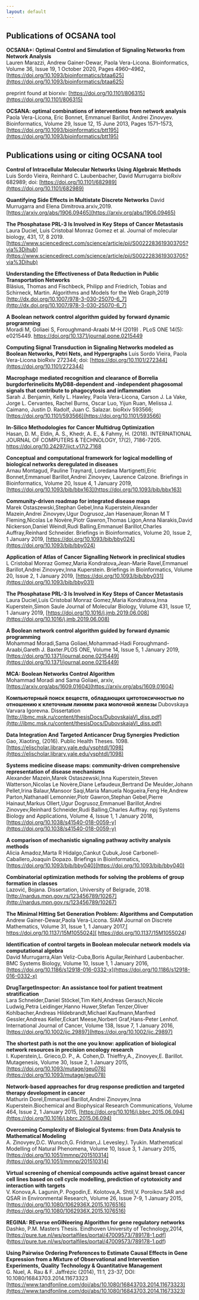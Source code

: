 ```yaml
---
layout: default
---
```


<h2>Publications of OCSANA tool</h2>

**OCSANA+: Optimal Control and Simulation of Signaling Networks from Network Analysis** <br/>
Lauren Marazzi, Andrew Gainer-Dewar, Paola Vera-Licona. Bioinformatics, Volume 36, Issue 19, 1 October 2020, Pages 4960–4962, [https://doi.org/10.1093/bioinformatics/btaa625](https://doi.org/10.1093/bioinformatics/btaa625)

preprint found at biorxiv: [https://doi.org/10.1101/806315](https://doi.org/10.1101/806315)

**OCSANA: optimal combinations of interventions from network analysis**<br/>
Paola Vera-Licona, Eric Bonnet, Emmanuel Barillot, Andrei Zinovyev. Bioinformatics, Volume 29, Issue 12, 15 June 2013, Pages 1571–1573, [https://doi.org/10.1093/bioinformatics/btt195](https://doi.org/10.1093/bioinformatics/btt195)


<h2>Publications using or citing OCSANA tool</h2>

**Control of Intracellular Molecular Networks Using Algebraic Methods** <br/>
Luis Sordo Vieira, Reinhard C. Laubenbacher, David Murrugarra
bioRxiv 682989; doi: [https://doi.org/10.1101/682989](https://doi.org/10.1101/682989)

**Quantifying Side Effects in Multistate Discrete Networks** David Murrugarra and Elena Dimitrova.arxiv,2019. [https://arxiv.org/abs/1906.09465](https://arxiv.org/abs/1906.09465)

**The Phosphatase PRL-3 Is Involved in Key Steps of Cancer Metastasis**<br/>
Laura Duciel, Luis Cristobal Monraz Gomez et al. Journal of molecular biology, 431, 17, 8 2019. [https://www.sciencedirect.com/science/article/pii/S0022283619303705?via%3Dihub](https://www.sciencedirect.com/science/article/pii/S0022283619303705?via%3Dihub)

**Understanding the Effectiveness of Data Reduction in Public Transportation Networks**<br/>
Bläsius, Thomas and Fischbeck, Philipp and Friedrich, Tobias and Schirneck, Martin. Algorithms and Models for the Web Graph,2019 [http://dx.doi.org/10.1007/978-3-030-25070-6_7](http://dx.doi.org/10.1007/978-3-030-25070-6_7)

**A Boolean network control algorithm guided by forward dynamic programming** <br/>
Moradi M, Goliaei S, Foroughmand-Araabi M-H (2019) . PLoS ONE 14(5): e0215449. https://doi.org/10.1371/journal.pone.0215449

**Computing Signal Transduction in Signaling Networks modeled as Boolean Networks, Petri Nets, and Hypergraphs**
Luis Sordo Vieira, Paola Vera-Licona
bioRxiv 272344; doi: [https://doi.org/10.1101/272344](https://doi.org/10.1101/272344)

**Macrophage mediated recognition and clearance of Borrelia burgdorferinelicits MyD88-dependent and -independent phagosomal signals that contribute to phagocytosis and inflammation**<br/>
Sarah J. Benjamin, Kelly L. Hawley, Paola Vera-Licona, Carson J. La Vake, Jorge L. Cervantes, Rachel Burns, Oscar Luo, Yijun Ruan, Melissa J. Caimano, Justin D. Radolf, Juan C. Salazar. bioRxiv 593566; [https://doi.org/10.1101/593566](https://doi.org/10.1101/593566)

**In-Silico Methodologies for Cancer Multidrug Optimization**<br/>
Hasan, D. M., Eldin, A. S., Khedr, A. E., & Fahmy, H. (2018). INTERNATIONAL JOURNAL OF COMPUTERS & TECHNOLOGY, 17(2), 7186-7205. https://doi.org/10.24297/ijct.v17i2.7168

**Conceptual and computational framework for logical modelling of biological networks deregulated in diseases** <br/> 
Arnau Montagud, Pauline Traynard, Loredana Martignetti,Eric Bonnet,Emmanuel Barillot,Andrei Zinovyev, Laurence Calzone.
Briefings in Bioinformatics, Volume 20, Issue 4, 1 January 2019, [https://doi.org/10.1093/bib/bbx163](https://doi.org/10.1093/bib/bbx163)


**Community-driven roadmap for integrated disease maps**<br/>
Marek Ostaszewski,Stephan Gebel,Inna Kuperstein,Alexander Mazein,Andrei Zinovyev,Ugur Dogrusoz,Jan Hasenauer,Ronan M T Fleming,Nicolas Le Novère,Piotr Gawron,Thomas Ligon,Anna Niarakis,David Nickerson,Daniel Weindl,Rudi Balling,Emmanuel Barillot,Charles Auffray,Reinhard Schneider.
Briefings in Bioinformatics, Volume 20, Issue 2, 1 January 2019, [https://doi.org/10.1093/bib/bby024](https://doi.org/10.1093/bib/bby024)


**Application of Atlas of Cancer Signalling Network in preclinical studies**<br/>
L Cristobal Monraz Gomez,Maria Kondratova,Jean-Marie Ravel,Emmanuel Barillot,Andrei Zinovyev,Inna Kuperstein.
Briefings in Bioinformatics, Volume 20, Issue 2, 1 January 2019, [https://doi.org/10.1093/bib/bby031](https://doi.org/10.1093/bib/bby031)

**The Phosphatase PRL-3 Is Involved in Key Steps of Cancer Metastasis**<br/>
Laura Duciel,Luis Cristobal Monraz Gomez,Maria Kondratova,Inna Kuperstein,Simon Saule
Journal of Molecular Biology, Volume 431, Issue 17, 1 January 2019, [https://doi.org/10.1016/j.jmb.2019.06.008](https://doi.org/10.1016/j.jmb.2019.06.008)

**A Boolean network control algorithm guided by forward dynamic programming**<br/>
Mohammad Moradi,Sama Goliaei,Mohammad-Hadi Foroughmand-Araabi,Gareth J. Baxter.PLOS ONE, Volume 14, Issue 5, 1 January 2019, [https://doi.org/10.1371/journal.pone.0215449](https://doi.org/10.1371/journal.pone.0215449)

**MCA: Boolean Networks Control Algorithm**<br/>
Mohammad Moradi and Sama Goliaei, arxiv, [https://arxiv.org/abs/1609.01604](https://arxiv.org/abs/1609.01604)

**Компьютерный поиск веществ, обладающих цитотоксичностью по отношению к клеточным линиям рака молочной железы**
Dubovskaya Varvara Igorevna. Dissertation [http://ibmc.msk.ru/content/thesisDocs/DubovskajaVI_diss.pdf](http://ibmc.msk.ru/content/thesisDocs/DubovskajaVI_diss.pdf)

 **Data Integration And Targeted Anticancer Drug Synergies Prediction**<br/>
 Gao, Xiaoting, (2016). Public Health Theses. 1098.
[https://elischolar.library.yale.edu/ysphtdl/1098](https://elischolar.library.yale.edu/ysphtdl/1098)

**Systems medicine disease maps: community-driven comprehensive representation of disease mechanisms**<br/>
Alexander Mazein,Marek Ostaszewski,Inna Kuperstein,Steven Watterson,Nicolas Le Novère,Diane Lefaudeux,Bertrand De Meulder,Johann Pellet,Irina Balaur,Mansoor Saqi,Maria Manuela Nogueira,Feng He,Andrew Parton,Nathanaël Lemonnier,Piotr Gawron,Stephan Gebel,Pierre Hainaut,Markus Ollert,Ugur Dogrusoz,Emmanuel Barillot,Andrei Zinovyev,Reinhard Schneider,Rudi Balling,Charles Auffray. npj Systems Biology and Applications, Volume 4, Issue 1, 1 January 2018, [https://doi.org/10.1038/s41540-018-0059-y](https://doi.org/10.1038/s41540-018-0059-y)

**A comparison of mechanistic signaling pathway activity analysis methods**<br/>
Alicia Amadoz,Marta R Hidalgo,Cankut Çubuk,José Carbonell-Caballero,Joaquín Dopazo. Briefings in Bioinformatics, [https://doi.org/10.1093/bib/bby040](https://doi.org/10.1093/bib/bby040)

**Combinatorial optimization methods for solving the problems of group formation in classes**<br/>
Lazović, Bojana. Dissertation, University of Belgrade, 2018. [http://nardus.mpn.gov.rs/123456789/10267](http://nardus.mpn.gov.rs/123456789/10267)

**The Minimal Hitting Set Generation Problem: Algorithms and Computation**<br/>
Andrew Gainer-Dewar,Paola Vera-Licona. SIAM Journal on Discrete Mathematics, Volume 31, Issue 1, 1 January 2017,[ https://doi.org/10.1137/15M1055024]( https://doi.org/10.1137/15M1055024)

**Identification of control targets in Boolean molecular network models via computational algebra**<br/>
David Murrugarra,Alan Veliz-Cuba,Boris Aguilar,Reinhard Laubenbacher. BMC Systems Biology, Volume 10, Issue 1, 1 January 2016, [https://doi.org/10.1186/s12918-016-0332-x](https://doi.org/10.1186/s12918-016-0332-x)

**DrugTargetInspector: An assistance tool for patient treatment stratification** <br/>
Lara Schneider,Daniel Stöckel,Tim Kehl,Andreas Gerasch,Nicole Ludwig,Petra Leidinger,Hanno Huwer,Stefan Tenzer,Oliver Kohlbacher,Andreas Hildebrandt,Michael Kaufmann,Manfred Gessler,Andreas Keller,Eckart Meese,Norbert Graf,Hans-Peter Lenhof. International Journal of Cancer, Volume 138, Issue 7, 1 January 2016, [https://doi.org/10.1002/ijc.29897](https://doi.org/10.1002/ijc.29897)

**The shortest path is not the one you know: application of biological network resources in precision oncology research**<br/>
I. Kuperstein,L. Grieco,D. P., A. Cohen,D. Thieffry,A., Zinovyev,E. Barillot. Mutagenesis, Volume 30, Issue 2, 1 January 2015, [https://doi.org/10.1093/mutage/geu078](https://doi.org/10.1093/mutage/geu078)

**Network-based approaches for drug response prediction and targeted therapy development in cancer**<br/>
Mathurin Dorel,Emmanuel Barillot,Andrei Zinovyev,Inna Kuperstein.Biochemical and Biophysical Research Communications, Volume 464, Issue 2, 1 January 2015, [https://doi.org/10.1016/j.bbrc.2015.06.094](https://doi.org/10.1016/j.bbrc.2015.06.094)

**Overcoming Complexity of Biological Systems: from Data Analysis to Mathematical Modeling**<br/>
A. Zinovyev,D.C. Wunsch,G. Fridman,J. Levesley,I. Tyukin. Mathematical Modelling of Natural Phenomena, Volume 10, Issue 3, 1 January 2015, [https://doi.org/10.1051/mmnp/201510314](https://doi.org/10.1051/mmnp/201510314)

**Virtual screening of chemical compounds active against breast cancer cell lines based on cell cycle modelling, prediction of cytotoxicity and interaction with targets**<br/>
V. Konova,A. Lagunin,P. Pogodin,E. Kolotova,A. Shtil,V. Poroikov.SAR and QSAR in Environmental Research, Volume 26, Issue 7-9, 1 January 2015, [https://doi.org/10.1080/1062936X.2015.1076516](https://doi.org/10.1080/1062936X.2015.1076516)

**REGINA: REverse enGINeering Algorithm for gene regulatory networks**<br/>
Dashko, P.M. Masters Thesis. Eindhoven University of Technology,2014, [https://pure.tue.nl/ws/portalfiles/portal/47009573/789178-1.pdf] (https://pure.tue.nl/ws/portalfiles/portal/47009573/789178-1.pdf)


**Using Pairwise Ordering Preferences to Estimate Causal Effects in Gene Expression from a Mixture of Observational and Intervention Experiments, Quality Technology & Quantitative Management**<br/>
G. Nuel, A. Rau & F. Jaffrézic (2014), 11:1, 23-37, DOI: 10.1080/16843703.2014.11673323 [https://www.tandfonline.com/doi/abs/10.1080/16843703.2014.11673323](https://www.tandfonline.com/doi/abs/10.1080/16843703.2014.11673323)